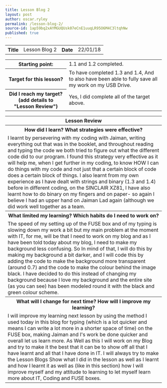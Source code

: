 ```yaml
---
title: Lesson Blog 2
layout: post
author: oscar.ryley
permalink: /lesson-blog-2/
source-id: 1ap59bq2xAYMGUQUsk07eCnE1uuqLR95O6M4C3ltqhNw
published: true
---
```

<table>
  <tr>
    <th>Title</th>
    <td>Lesson Blog 2</td>
    <th>Date</th>
    <td>22/01/18</td>
  </tr>
</table>


<table>
  <tr>
    <th>Starting point:</th>
    <td>1.1 and 1.2 completed.</td>
  </tr>
  <tr>
    <th>Target for this lesson?</th>
    <td>To have completed 1.3 and 1.4, And to also have been able to fully save all my work on my USB Drive.</td>
  </tr>
  <tr>
    <th>Did I reach my target? 
(add details to "Lesson Review")</th>
    <td> Yes, I did complete all of the target above.</td>
  </tr>
</table>


<table>
  <tr>
    <th>Lesson Review</th>
  </tr>
  <tr>
    <th>How did I learn? What strategies were effective? </th>
  </tr>
  <tr>
    <td>I learnt by persevering with my coding with Jaiman, writing everything out that was in the booklet, and throughout reading and typing the code we both tried to figure out what the different code did to our program. I found this strategy very effective as it will help me, when I get further in my coding, to know HOW I can do things with my code and not just that a certain block of code does a certain block of things. I also learnt from my own experience as I have dealt with strings and binary (1.3 and 1.4) before in different coding, on the SINCLAIR XZ81, I have also learnt how to do binary on my fingers and on paper- so again I believe I had an upper hand on Jaiman Lad again (although we did work well together as a team.</td>
  </tr>
  <tr>
    <th>What limited my learning? Which habits do I need to work on? </th>
  </tr>
  <tr>
    <td>The speed of my setting up of the FUSE box and of my typing is slowing down my work a bit but my main problem at the moment with IT, for me, will be that I need to work on my blog and as I have been told today about my blog, I need to make my background less confusing. So In mind of that, I will do this by making my background a bit darker, and I will code this by adding the code to make the background more transparent (around 0.7) and the code to make the colour behind the image black. I have decided to do this instead of changing my background because I love my background and the entire site (as you can see) has been modeled round it with the black and green colour scheme.  </td>
  </tr>
  <tr>
    <th>What will I change for next time? How will I improve my learning?</th>
  </tr>
  <tr>
    <td>I will improve my learning next lesson by using the method I used today in this blog for typing (which is a lot quicker and means I can write a lot more in a shorter space of time) on the FUSE box, making Jaiman and I's work be done quicker and overall let us learn more. As Well as this I will work on my Blog and try to make it the best that it can be to show off all that I have learnt and all that I have done in IT. I will always try to make the Lesson Blogs Show what I did in the lesson as well as I learnt and how I learnt it as well as (like in this section) how I will improve myself and my attitude to learning to let myself learn more about IT, Coding and FUSE boxes.</td>
  </tr>
</table>


